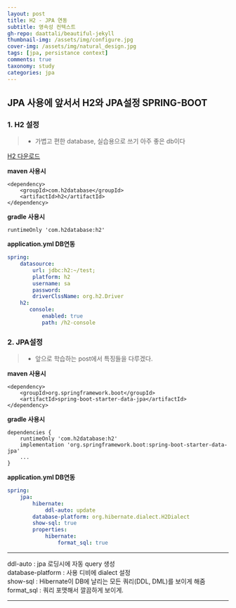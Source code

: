 ```yaml
---
layout: post
title: H2 - JPA 연동 
subtitle: 영속성 컨텍스트
gh-repo: daattali/beautiful-jekyll
thumbnail-img: /assets/img/configure.jpg
cover-img: /assets/img/natural_design.jpg
tags: [jpa, persistance context]
comments: true
taxonomy: study
categories: jpa
---
```


## JPA 사용에 앞서서 H2와 JPA설정 SPRING-BOOT

### 1. <strong>H2 설정</strong>
> - 가볍고 편한 database, 실습용으로 쓰기 아주 좋은 db이다
    
[H2 다운로드](http://h2database.com/html/download.html)
    
__maven 사용시__

~~~
<dependency>
 	<groupId>com.h2database</groupId>
	<artifactId>h2</artifactId>
</dependency>
~~~

__gradle 사용시__
~~~
runtimeOnly 'com.h2database:h2'
~~~

__application.yml  DB연동__
~~~yml
spring:
    datasource:
        url: jdbc:h2:~/test;
        platform: h2
        username: sa
        password:
        driverClssName: org.h2.Driver
    h2:
       console:
           enabled: true
           path: /h2-console
~~~

### 2. <strong>JPA설정</strong>

> - 앞으로 학습하는 post에서 특징들을 다루겠다.

__maven 사용시__

~~~
<dependency>
	<groupId>org.springframework.boot</groupId>
	<artifactId>spring-boot-starter-data-jpa</artifactId>
</dependency>
~~~

__gradle 사용시__
~~~
dependencies {
    runtimeOnly 'com.h2database:h2'
    implementation 'org.springframework.boot:spring-boot-starter-data-jpa'
    ...
}
~~~

__application.yml  DB연동__
~~~yml
spring:
    jpa:
        hibernate:
            ddl-auto: update
        database-platform: org.hibernate.dialect.H2Dialect
        show-sql: true
        properties:
            hibernate:
                format_sql: true
~~~
___
ddl-auto : jpa 로딩시에 자동 query 생성  
database-platform : 사용 디비에 dialect 설정  
show-sql : Hibernate이 DB에 날리는 모든 쿼리(DDL, DML)를 보이게 해줌  
format_sql : 쿼리 포맷해서 깔끔하게 보이게.
___